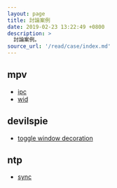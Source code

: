 ```yaml
---
layout: page
title: 討論案例
date: 2019-02-23 13:22:49 +0800
description: >
  討論案例。
source_url: '/read/case/index.md'
---
```



## mpv

* [ipc](/note-ubuntu-18.04/read/case/mpv/ipc.html)
* [wid](/note-ubuntu-18.04/read/case/mpv/wid.html)


## devilspie

* [toggle window decoration](/note-ubuntu-18.04/read/case/devilspie/toggle-window-decoration.html)


## ntp

* [sync](/note-ubuntu-18.04/read/case/ntp/sync.html)
